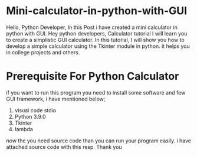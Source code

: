 
# Mini-calculator-in-python-with-GUI
Hello, Python Developer, In this Post i have created a mini calculator in python with GUI. Hey python developers, Calculator tutorial I will learn you to create a simplistic GUI calculator. In this tutorial, I will show you how to develop a simple calculator using the Tkinter module in python. it helps you in college projects and others.

# Prerequisite For Python Calculator
if you want to run this program
you need to install some software and few GUI framework, i have mentioned below;
1. visual code stdio
2. Python 3.9.0
3. Tkinter
4. lambda

now the you need source code than you can run your program easily. i have attached source code with this resp.
Thank you




